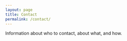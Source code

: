 ```yaml
---
layout: page  
title: Contact
permalink: /contact/
---
```


Information about who to contact, about what, and how.
